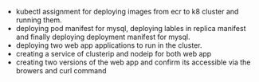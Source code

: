 - kubectl assignment for deploying images from ecr to k8 cluster and running them. 
- deploying pod manifest for mysql, deploying lables in replica manifest and finally deploying deployment manifest for mysql.
- deploying two web app applications to run in the cluster.
- creating a service of clusterip and nodeip for both web app
- creating two versions of the web app and confirm its accessible via the browers and curl command
